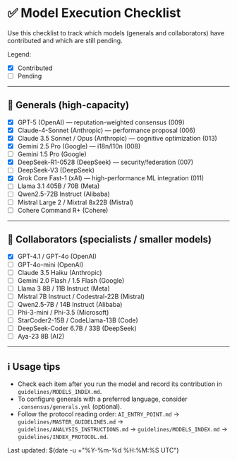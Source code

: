 # ✅ Model Execution Checklist

Use this checklist to track which models (generals and collaborators) have contributed and which are still pending.

Legend:
- [x] Contributed
- [ ] Pending

---

## 🧠 Generals (high-capacity)
- [x] GPT-5 (OpenAI) — reputation-weighted consensus (009)
- [x] Claude-4-Sonnet (Anthropic) — performance proposal (006)
- [x] Claude 3.5 Sonnet / Opus (Anthropic) — cognitive optimization (013)
- [x] Gemini 2.5 Pro (Google) — i18n/l10n (008)
- [ ] Gemini 1.5 Pro (Google)
- [x] DeepSeek-R1-0528 (DeepSeek) — security/federation (007)
- [ ] DeepSeek-V3 (DeepSeek)
- [x] Grok Core Fast-1 (xAI) — high-performance ML integration (011)
- [ ] Llama 3.1 405B / 70B (Meta)
- [ ] Qwen2.5-72B Instruct (Alibaba)
- [ ] Mistral Large 2 / Mixtral 8x22B (Mistral)
- [ ] Cohere Command R+ (Cohere)

---

## 🧩 Collaborators (specialists / smaller models)
- [x] GPT-4.1 / GPT-4o (OpenAI)
- [ ] GPT-4o-mini (OpenAI)
- [ ] Claude 3.5 Haiku (Anthropic)
- [ ] Gemini 2.0 Flash / 1.5 Flash (Google)
- [ ] Llama 3 8B / 11B Instruct (Meta)
- [ ] Mistral 7B Instruct / Codestral-22B (Mistral)
- [ ] Qwen2.5-7B / 14B Instruct (Alibaba)
- [ ] Phi-3-mini / Phi-3.5 (Microsoft)
- [ ] StarCoder2-15B / CodeLlama-13B (Code)
- [ ] DeepSeek-Coder 6.7B / 33B (DeepSeek)
- [ ] Aya-23 8B (AI2)

---

## ℹ️ Usage tips
- Check each item after you run the model and record its contribution in `guidelines/MODELS_INDEX.md`.
- To configure generals with a preferred language, consider `.consensus/generals.yml` (optional).
- Follow the protocol reading order: `AI_ENTRY_POINT.md` → `guidelines/MASTER_GUIDELINES.md` → `guidelines/ANALYSIS_INSTRUCTIONS.md` → `guidelines/MODELS_INDEX.md` → `guidelines/INDEX_PROTOCOL.md`.

Last updated: $(date -u +"%Y-%m-%d %H:%M:%S UTC")
